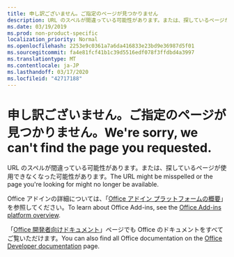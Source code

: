 ```yaml
---
title: 申し訳ございません。ご指定のページが見つかりません
description: URL のスペルが間違っている可能性があります。または、探しているページが使用できなくなった可能性があります。
ms.date: 03/19/2019
ms.prod: non-product-specific
localization_priority: Normal
ms.openlocfilehash: 2253e9c0361a7a6da416833e23bd9e36987d5f01
ms.sourcegitcommit: fa4e81fcf41b1c39d5516edf078f3ffdbd4a3997
ms.translationtype: MT
ms.contentlocale: ja-JP
ms.lasthandoff: 03/17/2020
ms.locfileid: "42717188"
---
```

# <a name="were-sorry-we-cant-find-the-page-you-requested"></a><span data-ttu-id="6f2c9-103">申し訳ございません。ご指定のページが見つかりません。</span><span class="sxs-lookup"><span data-stu-id="6f2c9-103">We're sorry, we can't find the page you requested.</span></span>

<span data-ttu-id="6f2c9-104">URL のスペルが間違っている可能性があります。または、探しているページが使用できなくなった可能性があります。</span><span class="sxs-lookup"><span data-stu-id="6f2c9-104">The URL might be misspelled or the page you're looking for might no longer be available.</span></span>  

<span data-ttu-id="6f2c9-105">Office アドインの詳細については、「[Office アドイン プラットフォームの概要](overview/office-add-ins.md)」を参照してください。</span><span class="sxs-lookup"><span data-stu-id="6f2c9-105">To learn about Office Add-ins, see the [Office Add-ins platform overview](overview/office-add-ins.md).</span></span>

<span data-ttu-id="6f2c9-106">「[Office 開発者向けドキュメント](https://developer.microsoft.com/office/docs)」ページでも Office のドキュメントをすべてご覧いただけます。</span><span class="sxs-lookup"><span data-stu-id="6f2c9-106">You can also find all Office documentation on the [Office Developer documentation](https://developer.microsoft.com/office/docs) page.</span></span>
